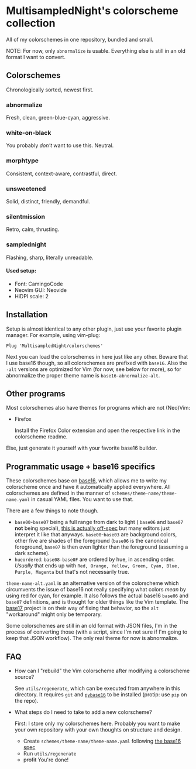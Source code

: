 # MultisampledNight's colorscheme collection

All of my colorschemes in one repository, bundled and small.


NOTE: For now, only `abnormalize` is usable. Everything else is still in an old
format I want to convert.

## Colorschemes

Chronologically sorted, newest first.


### abnormalize

Fresh, clean, green-blue-cyan, aggressive.

### white-on-black

You probably _don't_ want to use this. Neutral.

### morphtype

Consistent, context-aware, contrastful, direct.

### unsweetened

Solid, distinct, friendly, demandful.

### silentmission

Retro, calm, thrusting.

### samplednight

Flashing, sharp, literally unreadable.

#### Used setup:

- Font: CamingoCode
- Neovim GUI: Neovide
- HiDPI scale: 2

## Installation

Setup is almost identical to any other plugin, just use your favorite plugin
manager. For example, using vim-plug:

```vim
Plug 'MultisampledNight/colorschemes'
```

Next you can load the colorschemes in here just like any other. Beware that I
use base16 though, so all colorschemes are prefixed with `base16`. Also the
`-alt` versions are optimized for Vim (for now, see below for more), so for
abnormalize the proper theme name is `base16-abnormalize-alt`.

## Other programs

Most colorschemes also have themes for programs which are not (Neo)Vim:

- Firefox
	
	Install the Firefox Color extension and open the respective link in the
	colorscheme readme.

Else, just generate it yourself with your favorite base16 builder.

## Programmatic usage + base16 specifics

These colorschemes base on [base16](https://github.com/chriskempson/base16), which
allows me to write my colorscheme once and have it automatically applied
everywhere. All colorschemes are defined in the manner of
`schemes/theme-name/theme-name.yaml` in casual YAML files. You want to use that.

There are a few things to note though.

- `base00`-`base07` being a full range from dark to light (
	`base06` and `base07` **not** being special), [this is actually
	off-spec](https://github.com/base16-project/base16/blob/099f69eebafa085105c4f49c8095491e565e66a8/styling.md)
	but many editors just interpret it like that anyways. `base00`-`base03` are
	background colors, other five are shades of the foreground (`base06` is the
	canonical foreground, `base07` is then even lighter than the foreground
	(assuming a dark scheme).
- `hueordered`: `base08-base0F` are ordered by hue, in ascending order.
	_Usually_ that ends up with `Red, Orange, Yellow, Green, Cyan, Blue, Purple,
	Magenta` but that's not necessarily true.

`theme-name-alt.yaml` is an alternative version of the colorscheme which
circumvents the issue of base16 not really specifying what colors _mean_ by
using red for cyan, for example. It also follows the actual base16 `base06`
and `base07` definitions, and is thought for older things like the Vim template.
The [base17](https://github.com/base16-project/base17) project is on their way
of fixing that behavior, so the `alt` "workaround" might only be temporary.

Some colorschemes are still in an old format with JSON files, I'm in the process
of converting those (with a script, since I'm not sure if I'm going to keep that
JSON workflow). The only real theme for now is abnormalize.

## FAQ

- How can I "rebuild" the Vim colorscheme after modifying a colorscheme source?

	See `utils/regenerate`, which can be executed from anywhere in this directory.
	It requires `git` and
	[`pybase16`](https://github.com/InspectorMustache/base16-builder-python) to be
	installed (protip: use `pip` on the repo).

- What steps do I need to take to add a new colorscheme?

	First: I store only my colorschemes here. Probably you want to make your own
	repository with your own thoughts on structure and design.

	- Create `schemes/theme-name/theme-name.yaml` following [the base16
	  spec](https://github.com/base16-project/base16/blob/main/styling.md)
	- Run `utils/regenerate`
	- ~~profit~~ You're done!

<!--
  vim: tw=80
-->
